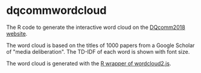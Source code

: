 # dqcommwordcloud

The R code to generate the interactive word cloud on the [DQcomm2018 website](https://www.mzes.uni-mannheim.de/DQComm2018/).

The word cloud is based on the titles of 1000 papers from a Google Scholar of "media deliberation". The TD-IDF of each word is shown with font size.

The word cloud is generated with the [R wrapper of wordcloud2.js](https://github.com/chainsawriot/wordcloudrr).



